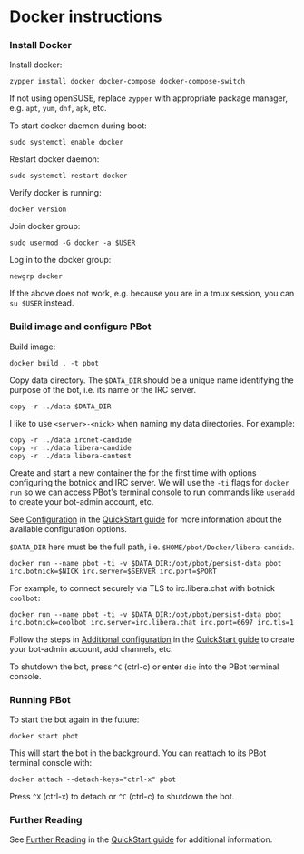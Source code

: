 # Docker instructions

### Install Docker

Install docker:

    zypper install docker docker-compose docker-compose-switch

If not using openSUSE, replace `zypper` with appropriate package manager, e.g. `apt`, `yum`, `dnf`, `apk`, etc.

To start docker daemon during boot:

    sudo systemctl enable docker

Restart docker daemon:

    sudo systemctl restart docker

Verify docker is running:

    docker version

Join docker group:

    sudo usermod -G docker -a $USER

Log in to the docker group:

    newgrp docker

If the above does not work, e.g. because you are in a tmux session, you can `su $USER` instead.

### Build image and configure PBot

Build image:

    docker build . -t pbot

Copy data directory. The `$DATA_DIR` should be a unique name identifying the purpose of the bot, i.e. its name or the IRC server.

    copy -r ../data $DATA_DIR

I like to use `<server>-<nick>` when naming my data directories. For example:

    copy -r ../data ircnet-candide
    copy -r ../data libera-candide
    copy -r ../data libera-cantest

Create and start a new container the for the first time with options configuring the botnick and IRC server. We will use the `-ti`
flags for `docker run` so we can access PBot's terminal console to run commands like `useradd` to create
your bot-admin account, etc.

See [Configuration](../doc/QuickStart.md#configuration) in the [QuickStart guide](../doc/QuickStart.md) for
more information about the available configuration options.

`$DATA_DIR` here must be the full path, i.e. `$HOME/pbot/Docker/libera-candide`.

    docker run --name pbot -ti -v $DATA_DIR:/opt/pbot/persist-data pbot irc.botnick=$NICK irc.server=$SERVER irc.port=$PORT

For example, to connect securely via TLS to irc.libera.chat with botnick `coolbot`:

    docker run --name pbot -ti -v $DATA_DIR:/opt/pbot/persist-data pbot irc.botnick=coolbot irc.server=irc.libera.chat irc.port=6697 irc.tls=1

Follow the steps in [Additional configuration](../doc/QuickStart.md#additional-configuration) in the [QuickStart guide](../doc/QuickStart.md)
to create your bot-admin account, add channels, etc.

To shutdown the bot, press `^C` (ctrl-c) or enter `die` into the PBot terminal console.

### Running PBot

To start the bot again in the future:

    docker start pbot

This will start the bot in the background. You can reattach to its PBot terminal console with:

    docker attach --detach-keys="ctrl-x" pbot

Press `^X` (ctrl-x) to detach or `^C` (ctrl-c) to shutdown the bot.

### Further Reading

See [Further Reading](../doc/QuickStart.md#further-reading) in the [QuickStart guide](../doc/QuickStart.md) for additional information.

